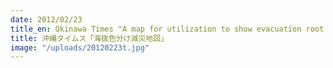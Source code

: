 ```yaml
---
date: 2012/02/23
title_en: Okinawa Times "A map for utilization to show evacuation root from tsunami"
title: 沖縄タイムス「海抜色分け減災地図」
image: "/uploads/20120223t.jpg"
---
```

